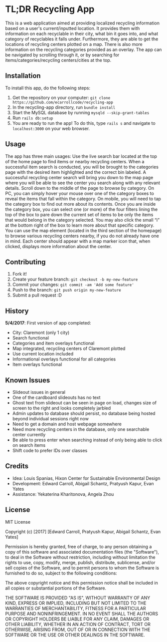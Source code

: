 # TL;DR Recycling App

This is a web application aimed at providing localized recycling information based on a user's current/inputted location. It provides them with information on each recyclable in their city, what bin it goes into, and what category of recyclables it falls under. Furthermore, they are able to get the locations of recycling centers plotted on a map. There is also more information on the recycling categories provided as an overlay. The app can be navigated by scrolling through it, or by searching for items/categories/recycling centers/cities at the top.

## Installation

To install this app, do the following steps:
1. Get the repository on your computer: `git clone https://github.com/ecarrollcode/recycling-app`
2. In the recycling-app directory, run `bundle install`
3. Start the MySQL database by running `mysqld --skip-grant-tables`
4. Run `rails db:setup`
5. You are ready to run the app! To do this, type `rails s` and navigate to `localhost:3000` on your web browser. 

## Usage

The app has three main usages:
Use the live search bar located at the top of the home page to find items or nearby recycling centers. When a successful item search is conducted, you will be brought to the categories page with the desired item highlighted and the correct bin labeled. A successful recycling center search will bring you down to the map page where you will be able to see the center you search along with any relevant details.
Scroll down to the middle of the page to browse by category. On PC, you can simply hover your mouse over one of the category boxes to reveal the items that fall within the category. On mobile, you will need to tap the category box to find out more about its contents. Once you are inside the category box, you can select one (or more) of the four filters lining the top of the box to pare down the current set of items to be only the items that would belong in the category selected. You may also click the small “i” at the bottom right of the box to learn more about that specific category.
You can use the map element (located in the third section of the homepage) to browse various recycling centers nearby, if you do not already have one in mind. Each center should appear with a map marker icon that, when clicked, displays more information about the center.

## Contributing

1. Fork it!
2. Create your feature branch: `git checkout -b my-new-feature`
3. Commit your changes: `git commit -am 'Add some feature'`
4. Push to the branch: `git push origin my-new-feature`
5. Submit a pull request :D

## History

**5/4/2017**: First version of app completed:
* City: Claremont (only 1 city)
* Search functional
* Categories and item overlays functional
* Map integrated, recycling centers of Claremont plotted
* Use current location included
* Informational overlays functional for all categories
* Item overlays functional

## Known Issues

* Slideout issues in general
* One of the cardboard slideouts has no text
* Ghost text from slideout can be seen in page on load, changes size of screen to the right and looks completely jarbled
* Admin updates to database should persist, no database being hosted beyond individual sessions right now
* Need to get a domain and host webpage somewhere
* Need more recycling centers in the database, only one searchable center currently
* Be able to press enter when searching instead of only being able to click on search items
* Shift code to prefer IDs over classes

## Credits

* Idea: Louis Spanias, Hixon Center for Sustainable Environmental Design
* Development: Edward Carroll, Abigail Schantz, Pratyush Kapur, Evan Yates
* Assistance: Yekaterina Kharitonova, Angela Zhou

## License

MIT License

Copyright (c) [2017] [Edward Carroll, Pratyush Kapur, Abigail Schantz, Evan Yates]

Permission is hereby granted, free of charge, to any person obtaining a copy
of this software and associated documentation files (the "Software"), to deal
in the Software without restriction, including without limitation the rights
to use, copy, modify, merge, publish, distribute, sublicense, and/or sell
copies of the Software, and to permit persons to whom the Software is
furnished to do so, subject to the following conditions:

The above copyright notice and this permission notice shall be included in all
copies or substantial portions of the Software.

THE SOFTWARE IS PROVIDED "AS IS", WITHOUT WARRANTY OF ANY KIND, EXPRESS OR
IMPLIED, INCLUDING BUT NOT LIMITED TO THE WARRANTIES OF MERCHANTABILITY,
FITNESS FOR A PARTICULAR PURPOSE AND NONINFRINGEMENT. IN NO EVENT SHALL THE
AUTHORS OR COPYRIGHT HOLDERS BE LIABLE FOR ANY CLAIM, DAMAGES OR OTHER
LIABILITY, WHETHER IN AN ACTION OF CONTRACT, TORT OR OTHERWISE, ARISING FROM,
OUT OF OR IN CONNECTION WITH THE SOFTWARE OR THE USE OR OTHER DEALINGS IN THE
SOFTWARE.

